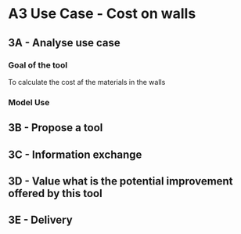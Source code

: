 # A3 Use Case - Cost on walls
## 3A - Analyse use case
### Goal of the tool
To calculate the cost af the materials in the walls
### Model Use


## 3B - Propose a tool
### 
### 

## 3C - Information exchange
### 
### 

## 3D - Value what is the potential improvement offered by this tool
### 
### 

## 3E - Delivery
### 
### 
